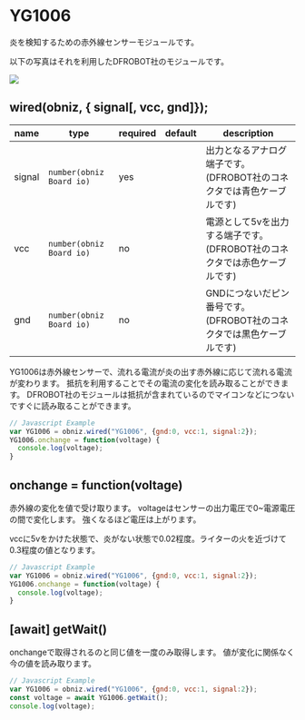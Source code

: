 # YG1006

炎を検知するための赤外線センサーモジュールです。

以下の写真はそれを利用したDFROBOT社のモジュールです。

![](image.jpg)

## wired(obniz, { signal[, vcc, gnd]});

| name   | type                     | required | default | description                                |
|--------|--------------------------|----------|---------|--------------------------------------------|
| signal | `number(obniz Board io)` | yes      | &nbsp;  | 出力となるアナログ端子です。(DFROBOT社のコネクタでは青色ケーブルです)    |
| vcc    | `number(obniz Board io)` | no       | &nbsp;  | 電源として5vを出力する端子です。(DFROBOT社のコネクタでは赤色ケーブルです) |
| gnd    | `number(obniz Board io)` | no       | &nbsp;  | GNDにつないだピン番号です。(DFROBOT社のコネクタでは黒色ケーブルです)   |

YG1006は赤外線センサーで、流れる電流が炎の出す赤外線に応じて流れる電流が変わります。
抵抗を利用することでその電流の変化を読み取ることができます。
DFROBOT社のモジュールは抵抗が含まれているのでマイコンなどにつないですぐに読み取ることができます。

```Javascript
// Javascript Example
var YG1006 = obniz.wired("YG1006", {gnd:0, vcc:1, signal:2});
YG1006.onchange = function(voltage) {
  console.log(voltage);
}
```

## onchange = function(voltage)

赤外線の変化を値で受け取ります。
voltageはセンサーの出力電圧で0~電源電圧の間で変化します。
強くなるほど電圧は上がります。

vccに5vをかけた状態で、炎がない状態で0.02程度。ライターの火を近づけて0.3程度の値となります。

```Javascript
// Javascript Example
var YG1006 = obniz.wired("YG1006", {gnd:0, vcc:1, signal:2});
YG1006.onchange = function(voltage) {
  console.log(voltage);
}
```

## [await] getWait()

onchangeで取得されるのと同じ値を一度のみ取得します。
値が変化に関係なく今の値を読み取ります。

```Javascript
// Javascript Example
var YG1006 = obniz.wired("YG1006", {gnd:0, vcc:1, signal:2});
const voltage = await YG1006.getWait();
console.log(voltage);
```